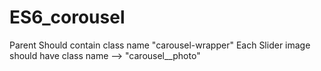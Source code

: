 # ES6_corousel


Parent Should contain class name "carousel-wrapper"
Each Slider image should have class name --> "carousel__photo"


